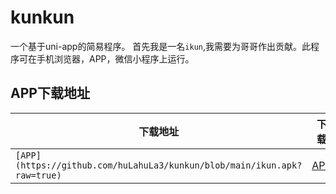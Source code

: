 # kunkun
一个基于uni-app的简易程序。  首先我是一名`ikun`,我需要为哥哥作出贡献。此程序可在手机浏览器，APP，微信小程序上运行。
## APP下载地址
|下载地址|下载|
|----|-----|
|`[APP](https://github.com/huLahuLa3/kunkun/blob/main/ikun.apk?raw=true)`|[APP](/kunkun/blob/main/ikun.apk?raw=true)|
